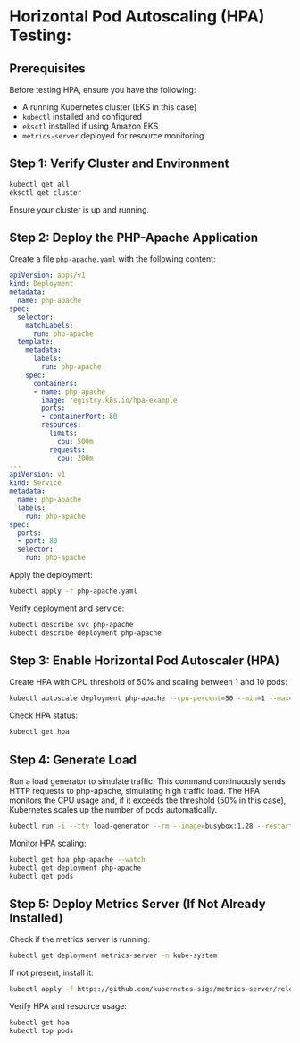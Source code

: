 # Horizontal Pod Autoscaling (HPA) Testing:

## Prerequisites
Before testing HPA, ensure you have the following:
- A running Kubernetes cluster (EKS in this case)
- `kubectl` installed and configured
- `eksctl` installed if using Amazon EKS
- `metrics-server` deployed for resource monitoring

## Step 1: Verify Cluster and Environment
```sh
kubectl get all
eksctl get cluster
```
Ensure your cluster is up and running.

## Step 2: Deploy the PHP-Apache Application
Create a file `php-apache.yaml` with the following content:

```yaml
apiVersion: apps/v1
kind: Deployment
metadata:
  name: php-apache
spec:
  selector:
    matchLabels:
      run: php-apache
  template:
    metadata:
      labels:
        run: php-apache
    spec:
      containers:
      - name: php-apache
        image: registry.k8s.io/hpa-example
        ports:
        - containerPort: 80
        resources:
          limits:
            cpu: 500m
          requests:
            cpu: 200m
---
apiVersion: v1
kind: Service
metadata:
  name: php-apache
  labels:
    run: php-apache
spec:
  ports:
  - port: 80
  selector:
    run: php-apache
```

Apply the deployment:
```sh
kubectl apply -f php-apache.yaml
```

Verify deployment and service:
```sh
kubectl describe svc php-apache
kubectl describe deployment php-apache
```

## Step 3: Enable Horizontal Pod Autoscaler (HPA)
Create HPA with CPU threshold of 50% and scaling between 1 and 10 pods:
```sh
kubectl autoscale deployment php-apache --cpu-percent=50 --min=1 --max=10
```

Check HPA status:
```sh
kubectl get hpa
```

## Step 4: Generate Load
Run a load generator to simulate traffic. This command continuously sends HTTP requests to php-apache, simulating high traffic load. The HPA monitors the CPU usage and, if it exceeds the threshold (50% in this case), Kubernetes scales up the number of pods automatically.

```sh
kubectl run -i --tty load-generator --rm --image=busybox:1.28 --restart=Never -- /bin/sh -c "while sleep 0.01; do wget -q -O- http://php-apache; done"
```

Monitor HPA scaling:
```sh
kubectl get hpa php-apache --watch
kubectl get deployment php-apache
kubectl get pods
```

## Step 5: Deploy Metrics Server (If Not Already Installed)
Check if the metrics server is running:
```sh
kubectl get deployment metrics-server -n kube-system
```

If not present, install it:
```sh
kubectl apply -f https://github.com/kubernetes-sigs/metrics-server/releases/latest/download/components.yaml
```

Verify HPA and resource usage:
```sh
kubectl get hpa
kubectl top pods
```
